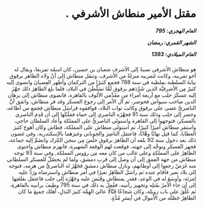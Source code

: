 <h1 dir="rtl">مقتل الأمير منطاش الأشرفي .</h1>

<h5 dir="rtl">العام الهجري:  795

الشهر القمري: رمضان

العام الميلادي: 1393</h5>

<p dir="rtl">هو منطاش الأشرفي نسبةً إلى الأشرف شعبان بن حسين، كان اسمُه تمربغا، ويقال له أخو تمربيه، وكانت لتمربيه منزلةٌ من الأشرف، وتنقل منطاش إلى أنْ ولاه الظاهر برقوق نيابةَ السلطنة بملطية في سنة 788 فجمع كثيرًا من التركمان وأظهر العِصيانَ وانضوى إليه كثيرٌ مِن الأشرفيَّة الذين شَرَّدَهم برقوق لَمَّا تسَلْطَنَ في البلادِ، فلما بلغ الظاهِرَ ذلك جهَّزَ إليه عسكَرَ حلب مع أربعة أمراء من مقَدَّمي الألوف بالقاهرة، فانضوى منطاش إلى برهان الدين صاحب سيواس فحوصر، ثم آل الأمر إلى رجوع العسكر وقد فر منطاش، واتفق أنَّ الناصريَّ عصى على برقوق وكاتبَ نواب البلاد، فوافقوه فراسَلَ منطاش فجمع من أطاعَه، وحضر إلى حلب وذلك سنة 91 فجهَّزَه الناصري إلى حماة فمَلَكَها إلى أن قَدِمَ الناصري بالعسكر، فتوجهوا إلى القاهرة واستولى الناصريُّ على المملكة وأعاد السلطان حاجي، واستقر منطاش أميرًا كبيرًا، ثم استولى منطاش على المملكة، فطاش وكان أهوجَ كثيرَ العطايا، كما قيل نهابًا وهَّابًا، فاعتقل الناصِرَ والجوباني وغيرَهما بالإسكندرية، وفي غضون ذلك بعد دخول سنة 92 بلغه أن الظاهرَ برقوق خلَصَ مِن سجن الكرك وانضَمَّ إليه جماعة، فجهز العسكر وتوجَّه إلى جهته، فوقعت لهم الوقعة الشهيرة، فانهزم منطاش واحتوى الظاهِرُ على المملكةِ وعلى غالب من كان معه مِن رؤوس المملكة, وفي سنة 93 توجه منطاش من جهة العمق إلى أن وصل إلى قربِ دمشق، ولما لم يحصُلْ للعسكر السلطاني منه غَرَضٌ رجعوا إلى أوطانهم، ونازل منطاش دمشقَ فجَهَّزَ له الناصريُّ من هزمه، فتوجه إلى بلاد نعير فأقام عنده ثم راسَلَ الظاهِرُ نعيرًا في أمر منطاش واسترضاه ورَدَّ عليه إمرتَه، وأوسَعَ له في الوعدِ، فغدر بمنطاش وقَبَضَ عليه وجَهَّزَه إلى حلب فاعتقل بقلعَتِها إلى أن جاء الأمرُ بقَتلِه وتجهيز رأسِه، ففُعِلَ به ذلك في سنة 795 وطِيفَ برأسِه بالقاهرةِ، ثم عُلِّقَ على باب زويلة، وكان شجاعًا قَتَّالًا عاليَ الهِمَّة كثيرَ البَذلِ، أهلك جميعَ ما كان الظاهِرُ حَصَّلَه من الأموال في أيسَرِ مُدَّةٍ.</p></br>
